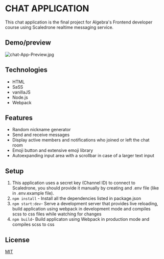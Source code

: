 # CHAT APPLICATION

This chat application is the final project for Algebra's Frontend developer course using Scaledrone realtime messaging service.

## Demo/preview

![chat-App-Preview.jpg](https://i.postimg.cc/T3B1V3vd/chat-App-Preview.jpg)

## Technologies

- HTML
- SaSS
- vanillaJS
- Node.js
- Webpack

## Features

- Random nickname generator
- Send and receive messages
- Display active members and notifications who joined or left the chat room
- Emoji button and extensive emoji library
- Autoexpanding input area with a scrollbar in case of a larger text input

## Setup

1. This application uses a secret key (Channel ID) to connect to Scaledrone, you should provide it manually by creating and .env file (like in .env.example file).
2. `npm install` - Install all the dependencies listed in package.json
3. `npm start:dev`- Serve a development server that provides live reloading, build application using webpack in development mode and compiles scss to css files while watching for changes
4. `npm build`- Build applicaton using Webpack in production mode and compiles scss to css 

## License

[MIT](https://choosealicense.com/licenses/mit/)

